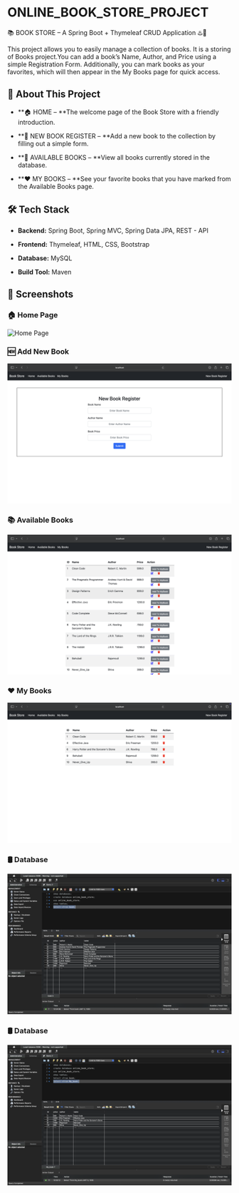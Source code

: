 # ONLINE_BOOK_STORE_PROJECT
📚 BOOK STORE – A Spring Boot + Thymeleaf CRUD Application ♨️🍃

This project allows you to easily manage a collection of books.
It is a storing of Books project.You can add a book’s Name, Author, and Price using a simple Registration Form.
Additionally, you can mark books as your favorites, which will then appear in the My Books page for quick access.

## 🚀 **About This Project** 

- **🏠 HOME – **The welcome page of the Book Store with a friendly introduction.

- **📝 NEW BOOK REGISTER – **Add a new book to the collection by filling out a simple form.

- **📖 AVAILABLE BOOKS – **View all books currently stored in the database.

- **❤️ MY BOOKS – **See your favorite books that you have marked from the Available Books page.

## 🛠️ Tech Stack

- **Backend:** Spring Boot, Spring MVC, Spring Data JPA, REST - API
 
- **Frontend:** Thymeleaf, HTML, CSS, Bootstrap
 
- **Database:** MySQL
 
- **Build Tool:** Maven


## 📸 **Screenshots**  

### 🏠 **Home Page**
![Home Page](https://github.com/Gondlashiva/ONLINE_BOOK_STORE-_PROJECT/blob/c2e839c0f538e2779dbb5312001e01735334b9ea/Online_Book_Store/images/HOME_PAGE.png)

### 🆕 **Add New Book**
![Add Book](https://github.com/Gondlashiva/ONLINE_BOOK_STORE-_PROJECT/blob/3802dd5fc0ffcfff8df66363755aebf6ac8c490b/Online_Book_Store/images/New_book_register.png
)

### 📚 **Available Books**
![Available Books](https://github.com/Gondlashiva/ONLINE_BOOK_STORE-_PROJECT/blob/3802dd5fc0ffcfff8df66363755aebf6ac8c490b/Online_Book_Store/images/Available_books.png
)

### ❤️ **My Books**
![My Books](https://github.com/Gondlashiva/ONLINE_BOOK_STORE-_PROJECT/blob/3802dd5fc0ffcfff8df66363755aebf6ac8c490b/Online_Book_Store/images/My_books.png) 

### 🛢️ **Database**
![DB_My_Book](https://github.com/Gondlashiva/ONLINE_BOOK_STORE-_PROJECT/blob/d2347c77a34c24c5637519103330c2f8233f994c/Online_Book_Store/images/My_SQL%20books.png)

### 🛢️ **Database**
![DB_Book](https://github.com/Gondlashiva/ONLINE_BOOK_STORE-_PROJECT/blob/ec3b22ef33a0436d1798faeccd674005b21a69a9/Online_Book_Store/images/My_SQL%20My_Books.png)
